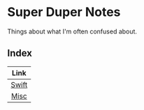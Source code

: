 # Super Duper Notes

Things about what I'm often confused about.
<br>

## Index

|        Link        |
| :----------------: |
| [Swift](iOS-swift) |
|    [Misc](misc)    |

